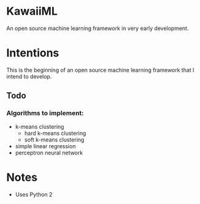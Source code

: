 # KawaiiML

An open source machine learning framework in very early development.

# Intentions

This is the beginning of an open source machine learning framework that I intend to develop.

## Todo

### Algorithms to implement:

* k-means clustering
  * hard k-means clustering
  * soft k-means clustering
* simple linear regression
* perceptron neural network

# Notes

* Uses Python 2